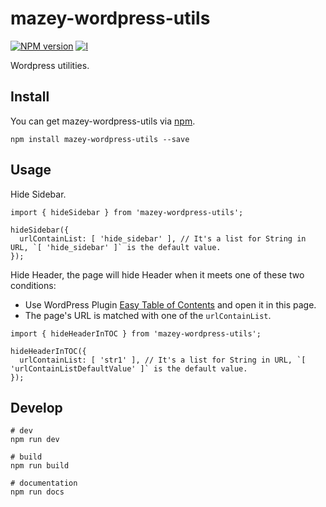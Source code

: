 # mazey-wordpress-utils

[![NPM version][npm-image]][npm-url]
[![l][l-image]][l-url]

[npm-image]: https://img.shields.io/npm/v/mazey-wordpress-utils
[npm-url]: https://npmjs.org/package/mazey-wordpress-utils
[l-image]: https://img.shields.io/npm/l/mazey-wordpress-utils
[l-url]: https://github.com/mazeyqian/mazey-wordpress-utils

Wordpress utilities.

## Install

You can get mazey-wordpress-utils via [npm](https://www.npmjs.com/package/mazey-wordpress-utils).

```
npm install mazey-wordpress-utils --save
```

## Usage

Hide Sidebar.

```
import { hideSidebar } from 'mazey-wordpress-utils';

hideSidebar({
  urlContainList: [ 'hide_sidebar' ], // It's a list for String in URL, `[ 'hide_sidebar' ]` is the default value.
});
```

Hide Header, the page will hide Header when it meets one of these two conditions:

- Use WordPress Plugin [Easy Table of Contents](https://wordpress.org/plugins/easy-table-of-contents/) and open it in this page.
- The page's URL is matched with one of the `urlContainList`.

```
import { hideHeaderInTOC } from 'mazey-wordpress-utils';

hideHeaderInTOC({
  urlContainList: [ 'str1' ], // It's a list for String in URL, `[ 'urlContainListDefaultValue' ]` is the default value.
});
```

## Develop

```
# dev
npm run dev

# build
npm run build

# documentation
npm run docs
```
